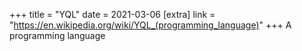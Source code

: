 +++
title = "YQL"
date = 2021-03-06
[extra]
link = "https://en.wikipedia.org/wiki/YQL_(programming_language)"
+++
A programming language

